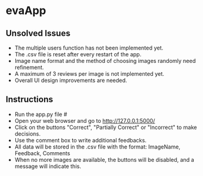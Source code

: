 # evaApp
## Unsolved Issues
- The multiple users function has not been implemented yet.
- The .csv file is reset after every restart of the app.
- Image name format and the method of choosing images randomly need refinement.
- A maximum of 3 reviews per image is not implemented yet.
- Overall UI design improvements are needed.

## Instructions
- Run the app.py file #
- Open your web browser and go to http://127.0.0.1:5000/
- Click on the buttons "Correct", "Partially Correct" or "Incorrect" to make decisions.
- Use the comment box to write additional feedbacks.
- All data will be stored in the .csv file with the format: ImageName, Feedback, Comments
- When no more images are available, the buttons will be disabled, and a message will indicate this.
